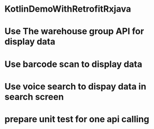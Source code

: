 # KotlinDemoWithRetrofitRxjava
# Use The warehouse group API for display data
# Use barcode scan to display data
# Use voice search to dispay data in search screen
# prepare unit test for one api calling
